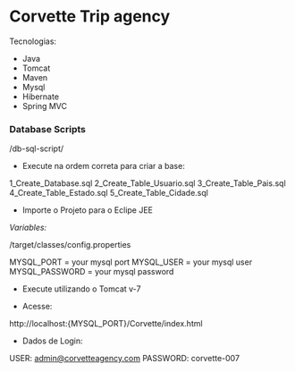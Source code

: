 # Corvette Trip agency

Tecnologias:
- Java
- Tomcat
- Maven
- Mysql
- Hibernate
- Spring MVC

### Database Scripts 

/db-sql-script/

- Execute na ordem correta para criar a base: 

1_Create_Database.sql
2_Create_Table_Usuario.sql
3_Create_Table_Pais.sql
4_Create_Table_Estado.sql
5_Create_Table_Cidade.sql

- Importe o Projeto para o Eclipe JEE

*Variables:*

/target/classes/config.properties

MYSQL_PORT = your mysql port
MYSQL_USER = your mysql user
MYSQL_PASSWORD = your mysql password

- Execute utilizando o Tomcat v-7

- Acesse:

http://localhost:{MYSQL_PORT}/Corvette/index.html

- Dados de Login:

USER: admin@corvetteagency.com
PASSWORD: corvette-007